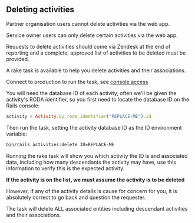 ## Deleting activities

Partner organisation users cannot delete activities via the web app.

Service owner users can only delete certain activities via the web app.

Requests to delete activities should come via Zendesk at the end of reporting
and a complete, approved list of activities to be deleted must be provided.

A rake task is available to help you delete activities and their associations.

Connect to production to run the task, see [console access](./console-access.md)

You will need the database ID of each activity, often we'll be given the activity's RODA identifier, so you first need to locate the database ID on the Rails console:

```ruby
activity = Activity.by_roda_identifier("REPLACE-ME").id
```

Then run the task, setting the activity database ID as the ID environment
variable:

```bash
bin/rails activities:delete ID=REPLACE-ME
```

Running the rake task will show you which activity the ID is and associated
data, including how many descendants the activity may have, use this
information to verify this is the expected activity.

**If the activity is on the list, we must assume the activity is to be deleted**

However, if any of the activity details is cause for concern for you, it is
absolutely correct to go back and question the requester.

The task will delete ALL associated entities including descendant activities and
their associations.
